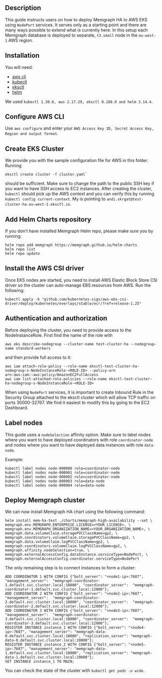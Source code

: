 ## Description

This guide instructs users on how to deploy Memgraph HA to AWS EKS using `NodePort` services. It serves only as a starting point and there are many ways possible to extend what is currently here. In this setup
each Memgraph database is deployed to separate, `t3.small` node in the `eu-west-1` AWS region.

## Installation

You will need:
- [aws cli](https://docs.aws.amazon.com/cli/latest/userguide/getting-started-install.html)
- [kubectl](https://kubernetes.io/docs/tasks/tools/)
- [eksctl](https://docs.aws.amazon.com/eks/latest/userguide/setting-up.html)
- [helm](https://helm.sh/docs/intro/install/)

We used `kubectl 1.30.0, aws 2.17.29, eksctl 0.188.0 and helm 3.14.4`.

## Configure AWS CLI

Use `aws configure` and enter your `AWS Access Key ID, Secret Access Key, Region and output format`.

## Create EKS Cluster

We provide you with the sample configuration file for AWS in this folder. Running

```
eksctl create cluster -f cluster.yaml`
```

should be sufficient. Make sure to change the path to the public SSH key if you want to have SSH access to EC2 instances. After creating the cluster, `kubectl` should pick up
the AWS context and you can verify this by running `kubectl config current-context`. My is pointing to `andi.skrgat@test-cluster-ha.eu-west-1.eksctl.io`.

## Add Helm Charts repository

If you don't have installed Memgraph Helm repo, please make sure you by running:

```
helm repo add memgraph https://memgraph.github.io/helm-charts
helm repo list
helm repo update
```

## Install the AWS CSI driver

Once EKS nodes are started, you need to install AWS Elastic Block Store CSI driver so the cluster can auto-manage EBS resources from AWS. Run the following:

```
kubectl apply -k "github.com/kubernetes-sigs/aws-ebs-csi-driver/deploy/kubernetes/overlays/stable/ecr/?ref=release-1.25"
```

## Authentication and authorization

Before deploying the cluster, you need to provide access to the NodeInstanceRole. First find the name of the role with

```
aws eks describe-nodegroup --cluster-name test-cluster-ha --nodegroup-name standard-workers
```

and then provide full access to it:

```
aws iam attach-role-policy --role-name eksctl-test-cluster-ha-nodegroup-s-NodeInstanceRole-<ROLE-ID> --policy-arn arn:aws:iam::aws:policy/AmazonEC2FullAccess
aws iam list-attached-role-policies --role-name eksctl-test-cluster-ha-nodegroup-s-NodeInstanceRole-<ROLE-ID>
```

When using `NodePort` services, it is important to create Inbound Rule in the Security Group attached to the eksctl cluster which will allow TCP traffic
on ports 30000-32767. We find it easiest to modify this by going to the EC2 Dashboard.

## Label nodes

This guide uses a `nodeSelection` affinity option. Make sure to label nodes where you want to have deployed coordinators with role `coordinator-node`
and nodes where you want to have deployed data instances with role `data-node`.

Example:
```
kubectl label nodes node-000000 role=coordinator-node
kubectl label nodes node-000001 role=coordinator-node
kubectl label nodes node-000002 role=coordinator-node
kubectl label nodes node-000003 role=data-node
kubectl label nodes node-000004 role=data-node
```

## Deploy Memgraph cluster

We can now install Memgraph HA chart using the following command:

```
helm install mem-ha-test ./charts/memgraph-high-availability --set \
memgraph.env.MEMGRAPH_ENTERPRISE_LICENSE=<YOUR_LICENSE>, \
memgraph.env.MEMGRAPH_ORGANIZATION_NAME=<YOUR_ORGANIZATION_NAME>, \
memgraph.data.volumeClaim.storagePVCClassName=gp2, \
memgraph.coordinators.volumeClaim.storagePVCClassName=gp2, \
memgraph.data.volumeClaim.logPVCClassName=gp2, \
memgraph.coordinators.volumeClaim.logPVCClassName=gp2, \
memgraph.affinity.nodeSelection=true, \
memgraph.externalAccessConfig.dataInstance.serviceType=NodePort, \
memgraph.externalAccessConfig.coordinator.serviceType=NodePort
```

The only remaining step is to connect instances to form a cluster:
```
ADD COORDINATOR 1 WITH CONFIG {"bolt_server": "<node1-ip>:7687", "management_server":  "memgraph-coordinator-1.default.svc.cluster.local:10000", "coordinator_server":  "memgraph-coordinator-1.default.svc.cluster.local:12000"};
ADD COORDINATOR 2 WITH CONFIG {"bolt_server": "<node2-ip>:7687", "management_server":  "memgraph-coordinator-2.default.svc.cluster.local:10000", "coordinator_server":  "memgraph-coordinator-2.default.svc.cluster.local:12000"};
ADD COORDINATOR 3 WITH CONFIG {"bolt_server": "<node3-ip>:7687", "management_server":  "memgraph-coordinator-3.default.svc.cluster.local:10000", "coordinator_server":  "memgraph-coordinator-3.default.svc.cluster.local:12000"};
REGISTER INSTANCE instance_1 WITH CONFIG {"bolt_server": "<node4-ip>:7687", "management_server": "memgraph-data-0.default.svc.cluster.local:10000", "replication_server": "memgraph-data-0.default.svc.cluster.local:20000"};
REGISTER INSTANCE instance_2 WITH CONFIG {"bolt_server": "<node5-ip>:7687", "management_server": "memgraph-data-1.default.svc.cluster.local:10000", "replication_server": "memgraph-data-1.default.svc.cluster.local:20000"};
SET INSTANCE instance_1 TO MAIN;

```


You can check the state of the cluster with `kubectl get pods -o wide`.
